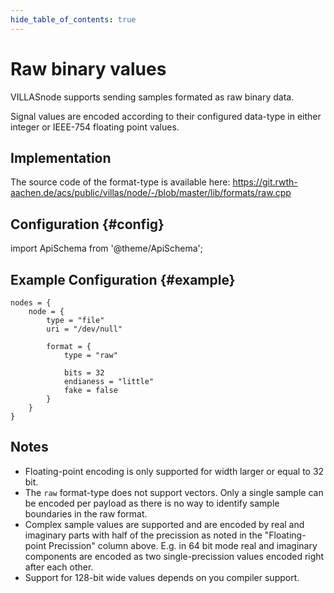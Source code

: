 ```yaml
---
hide_table_of_contents: true
---
```


# Raw binary values

VILLASnode supports sending samples formated as raw binary data.

Signal values are encoded according to their configured data-type in either integer or IEEE-754 floating point values.

## Implementation

The source code of the format-type is available here:
https://git.rwth-aachen.de/acs/public/villas/node/-/blob/master/lib/formats/raw.cpp

## Configuration {#config}

import ApiSchema from '@theme/ApiSchema';

<ApiSchema example pointer="#/components/schemas/raw" />

## Example Configuration {#example}

``` url="external/node/etc/examples/formats/raw.conf" title="node/etc/examples/formats/raw.conf"
nodes = {
	node = {
		type = "file"
		uri = "/dev/null"

		format = {
			type = "raw"

			bits = 32
			endianess = "little"
			fake = false
		}
	}
}
```

## Notes

- Floating-point encoding is only supported for width larger or equal to 32 bit.
- The `raw` format-type does not support vectors. Only a single sample can be encoded per payload as there is no way to identify sample boundaries in the raw format.
- Complex sample values are supported and are encoded by real and imaginary parts with half of the precission as noted in the "Floating-point Precission" column above. E.g. in 64 bit mode real and imaginary components are encoded as two single-precission values encoded right after each other.
- Support for 128-bit wide values depends on you compiler support.
